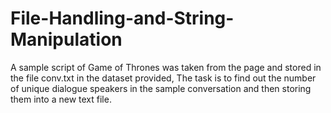 # File-Handling-and-String-Manipulation
A sample script of Game of Thrones was taken from the page and stored in the file conv.txt in the dataset provided,
The task is to find out the number of unique dialogue speakers in the sample conversation and then storing them into a new text file.
